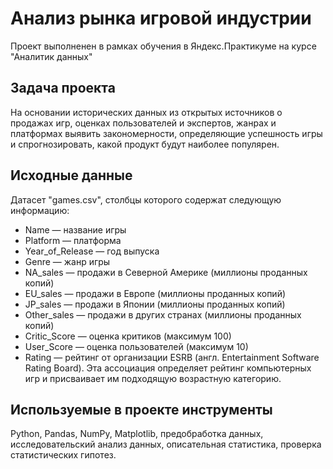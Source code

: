 # Анализ рынка игровой индустрии

Проект выполненен в рамках обучения в Яндекс.Практикуме на курсе "Аналитик данных"

## Задача проекта

На основании исторических данных из открытых источников о продажах игр, оценках пользователей и экспертов, жанрах и платформах выявить закономерности, определяющие успешность игры и спрогнозировать, какой продукт будут наиболее популярен. 

## Исходные данные
Датасет "games.csv", столбцы которого содержат следующую информацию:

- Name — название игры
- Platform — платформа
- Year_of_Release — год выпуска
- Genre — жанр игры
- NA_sales — продажи в Северной Америке (миллионы проданных копий)
- EU_sales — продажи в Европе (миллионы проданных копий)
- JP_sales — продажи в Японии (миллионы проданных копий)
- Other_sales — продажи в других странах (миллионы проданных копий)
- Critic_Score — оценка критиков (максимум 100)
- User_Score — оценка пользователей (максимум 10)
- Rating — рейтинг от организации ESRB (англ. Entertainment Software Rating Board). Эта ассоциация определяет рейтинг компьютерных игр и присваивает им подходящую возрастную категорию.
 
 ## Используемые в проекте инструменты
Python, Pandas, NumPy, Matplotlib, предобработка данных, исследовательский анализ данных, описательная статистика, проверка статистических гипотез.
